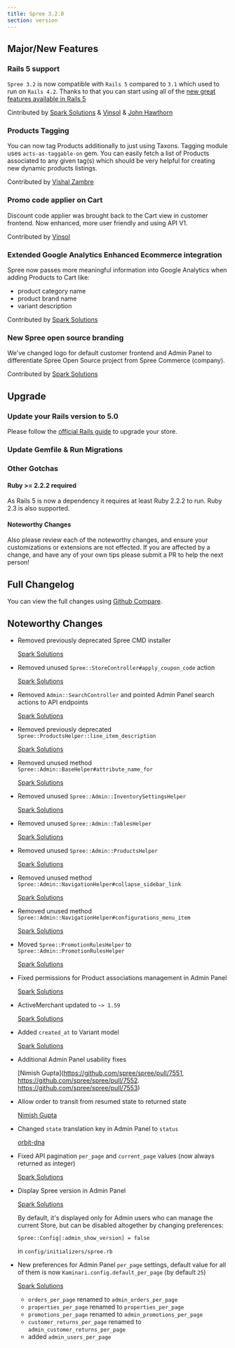 ```yaml
---
title: Spree 3.2.0
section: version
---
```


## Major/New Features

### Rails 5 support

`Spree 3.2` is now compatible with `Rails 5` compared to `3.1` which used to run on `Rails 4.2`.
Thanks to that you can start using all of the [new great features available in Rails 5](http://edgeguides.rubyonrails.org/5_0_release_notes.html)

Cintributed by [Spark Solutions](http://sparksolutions.co) & [Vinsol](http://vinsol.com) & [John Hawthorn](https://github.com/jhawthorn)

### Products Tagging

You can now tag Products additionally to just using Taxons. Tagging module uses `acts-as-taggable-on` gem. You can easily fetch a list of Products associated to any given tag(s) which should be very helpful for creating new dynamic products listings.

Contributed by [Vishal Zambre](https://github.com/spree/spree/pull/7347)

### Promo code applier on Cart

Discount code applier was brought back to the Cart view in customer frontend. Now enhanced, more user friendly and using API V1.

Contributed by [Vinsol](https://github.com/spree/spree/pull/7684)

### Extended Google Analytics Enhanced Ecommerce integration

Spree now passes more meaningful information into Google Analytics when adding Products to Cart like:

* product category name
* product brand name
* variant description

Contributed by [Spark Solutions](https://github.com/spree/spree/pull/7727)

### New Spree open source branding

We've changed logo for default customer frontend and Admin Panel to differentiate
Spree Open Source project from Spree Commerce (company).

Contributed by [Spark Solutions](https://github.com/spree/spree/pull/7707)

## Upgrade

### Update your Rails version to 5.0

Please follow the
[official Rails guide](http://edgeguides.rubyonrails.org/upgrading_ruby_on_rails.html#upgrading-from-rails-4-2-to-rails-5-0)
to upgrade your store.

### Update Gemfile & Run Migrations

### Other Gotchas

#### Ruby >= 2.2.2 required

As Rails 5 is now a dependency it requires at least Ruby 2.2.2 to run. Ruby 2.3
is also supported.

#### Noteworthy Changes

Also please review each of the noteworthy changes, and ensure your customizations
or extensions are not effected. If you are affected by a change, and have any
of your own tips please submit a PR to help the next person!

## Full Changelog

You can view the full changes using [Github Compare](https://github.com/spree/spree/compare/3-1-stable...master).

## Noteworthy Changes

* Removed previously deprecated Spree CMD installer

    [Spark Solutions](https://github.com/spree/spree/pull/7278)

* Removed unused `Spree::StoreController#apply_coupon_code` action

    [Spark Solutions](https://github.com/spree/spree/pull/7284)

* Removed `Admin::SearchController` and pointed Admin Panel search actions to API endpoints

    [Spark Solutions](https://github.com/spree/spree/pull/7444)

* Removed previously deprecated `Spree::ProductsHelper::line_item_description`

    [Spark Solutions](https://github.com/spree/spree/pull/7283)

* Removed unused method  `Spree::Admin::BaseHelper#attribute_name_for`

    [Spark Solutions](https://github.com/spree/spree/pull/7282)

* Removed unused `Spree::Admin::InventorySettingsHelper`

    [Spark Solutions](https://github.com/spree/spree/pull/7282)

* Removed unused `Spree::Admin::TablesHelper`

    [Spark Solutions](https://github.com/spree/spree/pull/7282)

* Removed unused `Spree::Admin::ProductsHelper`

    [Spark Solutions](https://github.com/spree/spree/pull/7282)

* Removed unused method  `Spree::Admin::NavigationHelper#collapse_sidebar_link`

    [Spark Solutions](https://github.com/spree/spree/pull/7282)

* Removed unused method  `Spree::Admin::NavigationHelper#configurations_menu_item`

    [Spark Solutions](https://github.com/spree/spree/pull/7282)

* Moved `Spree::PromotionRulesHelper` to `Spree::Admin::PromotionRulesHelper`

    [Spark Solutions](https://github.com/spree/spree/pull/7282)

* Fixed permissions for Product associations management in Admin Panel

    [Spark Solutions](https://github.com/spree/spree/pull/7663)

* ActiveMerchant updated to `~> 1.59`

    [Spark Solutions](https://github.com/spree/spree/pull/7616)

* Added `created_at` to Variant model

    [Spark Solutions](https://github.com/spree/spree/pull/7627)

* Additional Admin Panel usability fixes

    [Nimish Gupta](https://github.com/spree/spree/pull/7551, https://github.com/spree/spree/pull/7552. https://github.com/spree/spree/pull/7553)

* Allow order to transit from resumed state to returned state

    [Nimish Gupta](https://github.com/spree/spree/pull/7554)

* Changed `state` translation key in Admin Panel to `status`

    [orbit-dna](https://github.com/spree/spree/pull/7557)

* Fixed API pagination `per_page` and `current_page` values (now always returned as integer)

    [Spark Solutions](https://github.com/spree/spree/pull/7550)

* Display Spree version in Admin Panel

    [Spark Solutions](https://github.com/spree/spree/pull/7685)

    By default, it's displayed only for Admin users who can manage the current Store, but can be disabled altogether by changing preferences:

    ```
    Spree::Config[:admin_show_version] = false
    ```
    in `config/initializers/spree.rb`

* New preferences for Admin Panel `per_page` settings, default value for all of them is now
  `Kaminari.config.default_per_page` (by default `25`)

  [Spark Solutions](https://github.com/spree/spree/pull/7730)

  * `orders_per_page` renamed to `admin_orders_per_page`
  * `properties_per_page` renamed to `properties_per_page`
  * `promotions_per_page` renamed to `admin_promotions_per_page`
  * `customer_returns_per_page` renamed to `admin_customer_returns_per_page`
  * added `admin_users_per_page`
